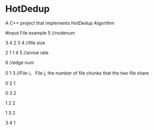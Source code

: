 # HotDedup
A C++ project that implements HotDedup Algorithm

#input File example
5 //nodenum

3 4 2 3 4  //file size

2 1 1 4 5  //arrive rate

6  //edge num

0 1 3  //File i， File j, the number of file chunks that the two file share

0 2 1

0 3 2

1 2 2

1 3 2

3 4 1
